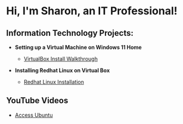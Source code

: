 <h1>Hi, I'm Sharon, an IT Professional! </h1>

<h2> Information Technology Projects:</h2>

- <b>Setting up a Virtual Machine on Windows 11 Home</b>
  - [VirtualBox Install Walkthrough](https://github.com/sharontechnical2022/Virtual-Box-Install/edit/main/README.md)
    
 - <b>Installing Redhat Linux on Virtual Box</b>
    - [Redhat Linux Installation](https://github.com/sharontechnical2022/RedHat-Linux-Install)

<h2>YouTube Videos</h2>


 
  - [Access Ubuntu](https://www.youtube.com/watch?v=78-zh3rwko8)
